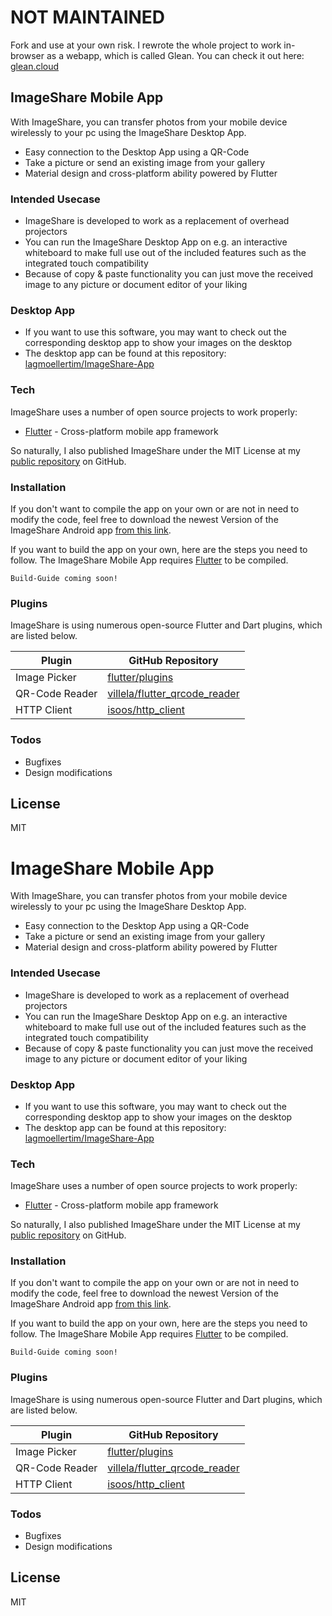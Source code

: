 # NOT MAINTAINED
Fork and use at your own risk. I rewrote the whole project to work in-browser as a webapp, which is called Glean. You can check it out here: [glean.cloud](https://glean.cloud)

## ImageShare Mobile App

With ImageShare, you can transfer photos from your mobile device wirelessly to your pc using the ImageShare Desktop App.

  - Easy connection to the Desktop App using a QR-Code
  - Take a picture or send an existing image from your gallery
  - Material design and cross-platform ability powered by Flutter

### Intended Usecase

  - ImageShare is developed to work as a replacement of overhead projectors
  - You can run the ImageShare Desktop App on e.g. an interactive whiteboard to make full use out of the included features such as the integrated touch compatibility
  - Because of copy & paste functionality you can just move the received image to any picture or document editor of your liking

### Desktop App
  - If you want to use this software, you may want to check out the corresponding desktop app to show your images on the desktop
  - The desktop app can be found at this repository: [lagmoellertim/ImageShare-App](https://github.com/lagmoellertim/ImageShare-DesktopApp)

### Tech

ImageShare uses a number of open source projects to work properly:

* [Flutter](https://github.com/flutter/flutter) - Cross-platform mobile app framework

So naturally, I also published ImageShare under the MIT License at my [public repository](https://github.com/lagmoellertim/ImageShare-App)
 on GitHub.

### Installation

If you don't want to compile the app on your own or are not in need to modify the code, feel free to download the newest Version of the ImageShare Android app [from this link](https://github.com/lagmoellertim/ImageShare-App/releases).

If you want to build the app on your own, here are the steps you need to follow. The ImageShare Mobile App requires [Flutter](https://flutter.io/) to be compiled.

```
Build-Guide coming soon!
```


### Plugins

ImageShare is using numerous open-source Flutter and Dart plugins, which are listed below.

| Plugin | GitHub Repository |
| ------ | ------ |
| Image Picker | [flutter/plugins](https://github.com/flutter/plugins) |
| QR-Code Reader | [villela/flutter_qrcode_reader](https://github.com/villela/flutter_qrcode_reader) |
| HTTP Client | [isoos/http_client](https://github.com/isoos/http_client) |

### Todos

 - Bugfixes
 - Design modifications

License
----

MIT
# ImageShare Mobile App

With ImageShare, you can transfer photos from your mobile device wirelessly to your pc using the ImageShare Desktop App.

  - Easy connection to the Desktop App using a QR-Code
  - Take a picture or send an existing image from your gallery
  - Material design and cross-platform ability powered by Flutter

### Intended Usecase

  - ImageShare is developed to work as a replacement of overhead projectors
  - You can run the ImageShare Desktop App on e.g. an interactive whiteboard to make full use out of the included features such as the integrated touch compatibility
  - Because of copy & paste functionality you can just move the received image to any picture or document editor of your liking

### Desktop App
  - If you want to use this software, you may want to check out the corresponding desktop app to show your images on the desktop
  - The desktop app can be found at this repository: [lagmoellertim/ImageShare-App](https://github.com/lagmoellertim/ImageShare-DesktopApp)

### Tech

ImageShare uses a number of open source projects to work properly:

* [Flutter](https://github.com/flutter/flutter) - Cross-platform mobile app framework

So naturally, I also published ImageShare under the MIT License at my [public repository](https://github.com/lagmoellertim/ImageShare-App)
 on GitHub.

### Installation

If you don't want to compile the app on your own or are not in need to modify the code, feel free to download the newest Version of the ImageShare Android app [from this link](https://github.com/lagmoellertim/ImageShare-App/releases).

If you want to build the app on your own, here are the steps you need to follow. The ImageShare Mobile App requires [Flutter](https://flutter.io/) to be compiled.

```
Build-Guide coming soon!
```


### Plugins

ImageShare is using numerous open-source Flutter and Dart plugins, which are listed below.

| Plugin | GitHub Repository |
| ------ | ------ |
| Image Picker | [flutter/plugins](https://github.com/flutter/plugins) |
| QR-Code Reader | [villela/flutter_qrcode_reader](https://github.com/villela/flutter_qrcode_reader) |
| HTTP Client | [isoos/http_client](https://github.com/isoos/http_client) |

### Todos

 - Bugfixes
 - Design modifications

License
----

MIT
